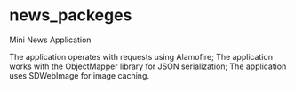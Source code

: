 # news_packeges

Mini News Application

The application operates with requests using Alamofire;
The application works with the ObjectMapper library for JSON serialization;
The application uses SDWebImage for image caching.
